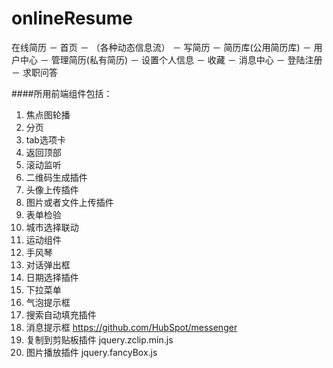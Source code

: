 onlineResume
============

在线简历
－ 首页
    － （各种动态信息流）
－ 写简历
－ 简历库(公用简历库)
－ 用户中心
    － 管理简历(私有简历)
    － 设置个人信息
    － 收藏
－ 消息中心
－ 登陆注册
－ 求职问答

####所用前端组件包括：
1. 焦点图轮播
2. 分页
3. tab选项卡
4. 返回顶部
5. 滚动监听
6. 二维码生成插件
7. 头像上传插件
8. 图片或者文件上传插件
9. 表单检验
10. 城市选择联动
11. 运动组件
12. 手风琴
13. 对话弹出框
14. 日期选择插件
15. 下拉菜单
16. 气泡提示框
17. 搜索自动填充插件
18. 消息提示框      https://github.com/HubSpot/messenger
19. 复制到剪贴板插件 jquery.zclip.min.js
20. 图片播放插件    jquery.fancyBox.js